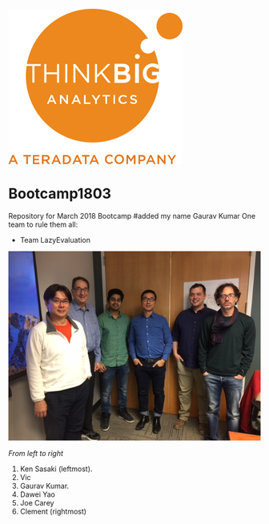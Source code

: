 ![](img/NewLogo.png)
# Bootcamp1803
Repository for March 2018 Bootcamp
#added my name Gaurav Kumar
One team to rule them all:  

*  Team LazyEvaluation


![](img/LazyEvaluation.jpg)

_From left to right_

1. Ken Sasaki (leftmost).
2. Vic
3. Gaurav Kumar.
4. Dawei Yao
5. Joe Carey
6. Clement (rightmost)

